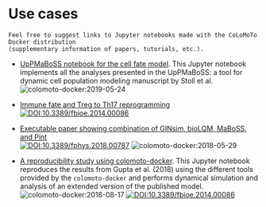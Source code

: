 # Use cases

```{note}
Feel free to suggest links to Jupyter notebooks made with the CoLoMoTo Docker distribution
(supplementary information of papers, tutorials, etc.).
```

- [UpPMaBoSS notebook for the cell fate model](https://nbviewer.org/github/colomoto/colomoto-docker/blob/2024-04-01/usecases/Population-level%20Cell%20Fate%20with%20UpPMaBoSS/CellFateModel_uppmaboss.ipynb). This Jupyter notebook implements all the analyses presented in the UpPMaBoSS: a tool for dynamic cell population modeling manuscript by Stoll et al.\
  ![colomoto-docker:2019-05-24](https://img.shields.io/badge/colomoto--docker-2019--05--24-brightgreen)

- [Immune fate and Treg to Th17 reprogramming](https://nbviewer.org/github/colomoto/colomoto-docker/blob/2024-04-01/usecases/Usecase%20-%20Balance%20of%20Th17%20vs%20Treg%20cell%20populations.ipynb)
\
  [![DOI:10.3389/fbioe.2014.00086](https://img.shields.io/badge/DOI-10.3389/fbioe.2014.00086-blue.svg)](https://doi.org/10.3389/fbioe.2014.00086)

- [Executable paper showing combination of GINsim, bioLQM, MaBoSS, and Pint](https://nbviewer.jupyter.org/gist/pauleve/a86717b0ae8750440dd589f778db428f/Usecase%20-%20Mutations%20enabling%20tumour%20invasion.ipynb)\
  [![DOI:10.3389/fphys.2018.00787](https://img.shields.io/badge/DOI-10.3389/fphys.2018.00787-blue.svg)](https://doi.org/10.3389/fphys.2018.00787)
  ![colomoto-docker:2018-05-29](https://img.shields.io/badge/colomoto--docker-2018--05--29-brightgreen)

- [A reproducibility study using colomoto-docker](https://nbviewer.org/github/bblodfon/colomoto-gupta/blob/master/gupta_john_zobolas.ipynb). This Jupyter notebook reproduces the results from Gupta et al. (2018) using the different tools provided by the `colomoto-docker` and performs dynamical simulation and analysis of an extended version of the published model. 
  ![colomoto-docker:2018-08-17](https://img.shields.io/badge/colomoto--docker-2018--08--17-brightgreen) [![DOI:10.3389/fbioe.2014.00086](https://img.shields.io/badge/DOI-10.1371/journal.pone.0200768-blue.svg)](https://doi.org/10.1371/journal.pone.0200768)
